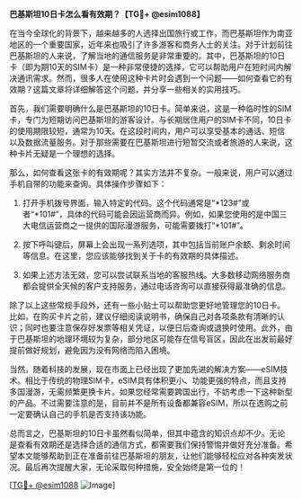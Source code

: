 **巴基斯坦10日卡怎么看有效期？【TG💪+ @esim1088】**

在当今全球化的背景下，越来越多的人选择出国旅行或工作，而巴基斯坦作为南亚地区的一个重要国家，近年来也吸引了许多游客和商务人士的关注。对于计划前往巴基斯坦的人来说，了解当地的通信服务是非常重要的。其中，巴基斯坦的10日卡（即为期10天的SIM卡）是一种非常便捷的选择，它可以帮助用户在短时间内解决通讯需求。然而，很多人在使用这种卡片时会遇到一个问题——如何查看它的有效期？这篇文章将详细解答这个问题，并分享一些相关的实用技巧。

首先，我们需要明确什么是巴基斯坦的10日卡。简单来说，这是一种临时性的SIM卡，专门为短期访问巴基斯坦的游客设计。与长期居住用户的SIM卡不同，10日卡的使用期限较短，通常为10天。在这段时间内，用户可以享受基本的通话、短信以及数据流量服务。对于那些需要在巴基斯坦进行短暂交流或者旅游的人来说，这种卡片无疑是一个理想的选择。

那么，如何查看这张卡的有效期呢？其实方法并不复杂。一般来说，用户可以通过手机自带的功能来查询。具体操作步骤如下：

1. 打开手机拨号界面，输入特定的代码。这个代码通常是“*123#”或者“*101#”，具体的代码可能会因运营商而异。例如，如果您使用的是中国三大电信运营商之一提供的国际漫游服务，可能需要拨打“*101#”。

2. 按下呼叫键后，屏幕上会出现一系列选项，其中包括当前账户余额、剩余时间等信息。在这里，您应该能够找到关于卡的有效期的具体描述。

3. 如果上述方法无效，您可以尝试联系当地的客服热线。大多数移动网络服务商都会提供全天候的客户支持服务，通过电话咨询可以直接获得最准确的信息。

除了以上这些常规手段外，还有一些小贴士可以帮助您更好地管理您的10日卡。比如，在购买卡片之前，建议仔细阅读说明书，确保自己对各项条款有清晰的认识；同时也要注意保存好发票等相关凭证，以便日后查询或退换时使用。此外，由于巴基斯坦的地理环境较为复杂，部分地区可能存在信号盲区，因此在出发前最好提前做好规划，避免因为没有网络而陷入困境。

当然，随着科技的发展，现在市面上已经出现了更加先进的解决方案——eSIM技术。相比于传统的物理SIM卡，eSIM具有体积更小、功能更强的特点，而且支持多国漫游，无需频繁更换卡片。如果您经常需要跨国出行，不妨考虑一下这种新型的产品。不过需要注意的是，目前并不是所有设备都兼容eSIM，所以在选购之前一定要确认自己的手机是否支持该功能。

总而言之，巴基斯坦的10日卡虽然看似简单，但其中蕴含的知识点却不少。无论是查看有效期还是选择合适的通信方式，都需要我们保持警惕并做好充分准备。希望本文能够帮助到正在准备前往巴基斯坦的朋友，让他们能够轻松应对各种突发状况。最后再次提醒大家，无论采取何种措施，安全始终是第一位的！

[[TG💪+ @esim1088](https://t.me/s/esim1088) ![Image](https://i.postimg.cc/4NQfJmqS/Snipaste-2025-05-13-00-14-12.png)]
